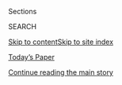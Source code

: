 <div id="app">

<div>

<div class="NYTAppHideMasthead css-zz1s19 e1suatyy0">

<div class="section css-ui9rw0 e1suatyy2">

<div class="css-11hrj97 er09x8g0">

<div class="css-6n7j50">

</div>

<span class="css-1dv1kvn">Sections</span>

<div class="css-10488qs">

<span class="css-1dv1kvn">SEARCH</span>

</div>

[Skip to content](#site-content)[Skip to site
index](#site-index)

</div>

<div class="css-10698na e1huz5gh0">

</div>

</div>

<div id="masthead-bar-one" class="section hasLinks css-15hmgas e1csuq9d3">

<div class="css-uqyvli e1csuq9d0">

</div>

<div class="css-1uqjmks e1csuq9d1">

</div>

<div class="css-9e9ivx">

[](https://myaccount.nytimes3xbfgragh.onion/auth/login?response_type=cookie&client_id=vi)

</div>

<div class="css-1bvtpon e1csuq9d2">

[Today’s Paper](https://www.nytimes3xbfgragh.onion/section/todayspaper)

</div>

</div>

</div>

</div>

<div data-aria-hidden="false">

<div id="site-content" data-role="main">

<div class="css-1ffjgkm">

</div>

<div id="top-wrapper" class="css-15p45cc eaca97t0" type="top">

<div id="top-slug" class="css-19x0jxb eaca97t1" hidden="">

Advertisement

</div>

[Continue reading the main
story](#after-top)

<div class="ad top-wrapper" style="text-align:center;height:100%;display:block;min-height:90px">

<div id="top" class="place-ad" data-position="top" data-size-key="top">

</div>

</div>

<div id="after-top">

</div>

</div>

<div id="collection-the-93018-issue" class="section css-15h4p1b e9abtgs0">

<div class="css-1j21atc e1svk9qx1">

<div class="css-fmiefx e1svk9qx2">

<div class="css-1hk7r2m eu54l5x0">

<div id="sponsor-wrapper" class="css-7a1pgi eaca97t0" type="sponsor" hidden="">

<div id="sponsor-slug" class="css-1l4mleb eaca97t1" hidden="">

Supported by

</div>

[Continue reading the main
story](#after-sponsor)

<div id="sponsor" class="ad sponsor-wrapper" style="text-align:left;height:100%;display:block">

</div>

<div id="after-sponsor">

</div>

</div>

</div>

### <span class="css-15smmd5 ezz4tcd1">[Magazine](/section/magazine)</span>

</div>

<div class="css-nfcc9b e1svk9qx3">

<div class="css-vl9dhg e1svk9qx5">

<div class="css-1nrhkj6 e1svk9qx6">

# The 9.30.18 Issue

<div class="follow-button-placeholder" data-collection-id="">

</div>

</div>

</div>

</div>

</div>

<div class="css-4svvz1 ekkqrpp0">

<div id="collection-highlights-container" class="section css-18l1u7x e46isfb1">

<div class="template-1 css-gfgt40 ekkqrpp1">

## Highlights

1.  ![<span class="css-13wzayb e1oaj3zl2"><span class="css-1dv1kvn">Credit</span>Photo
    illustration by Javier Jaén. Source photograph: Getty
    Images</span>](https://static01.graylady3jvrrxbe.onion/images/2018/09/30/magazine/30Mag-Hacking-promo/30Mag-Hacking-1-jumbo-v2.gif)
    
    <div class="css-gjijuv">
    
    ### Feature
    
    ## [The Crisis of Election Security](/2018/09/26/magazine/election-security-crisis-midterms.html)
    
    As the midterms approach, America’s electronic voting systems are
    more vulnerable than ever. Why isn’t anyone trying to fix
    them?
    
    <span class="css-1oaezp0"></span><span class="css-1q6w006 e4e4i5l3"></span><span class="css-9voj2j">By
    <span class="css-1baulvz last-byline" itemprop="name">Kim
    Zetter</span></span>
    
    </div>

2.  ![<span class="css-1samh1w e1oaj3zl2"><span class="css-1dv1kvn">Credit</span>Natalie
    Keyssar for The New York
    Times</span>](https://static01.graylady3jvrrxbe.onion/images/2018/09/30/magazine/30mag-felon-slide-0R7E/30mag-felon-slide-0R7E-videoLarge-v4.png)
    
    <div class="css-10wtrbd">
    
    ### Feature
    
    ## [Will Florida’s Ex-Felons Finally Regain the Right to Vote?](/2018/09/26/magazine/ex-felons-voting-rights-florida.html)
    
    A referendum on the November ballot in Florida would re-enfranchise
    1.5 million citizens — and could change the state’s
    electorate.
    
    <span class="css-1oaezp0"></span><span class="css-1q6w006 e4e4i5l3"></span><span class="css-9voj2j">By
    <span class="css-1baulvz last-byline" itemprop="name">Emily
    Bazelon</span></span>
    
    </div>

3.  ![<span class="css-1samh1w e1oaj3zl2"><span class="css-1dv1kvn">Credit</span>Dolly
    Faibyshev/Redux, for The New York
    Times</span>](https://static01.graylady3jvrrxbe.onion/images/2018/09/30/magazine/30GaryKeithRon1-promo/30GaryKeithRon1-promo-videoLarge-v2.png)
    
    <div class="css-10wtrbd">
    
    ### Feature
    
    ## [Gary Keith and Ron, the Magi of Mets Nation](/2018/09/25/magazine/mets-baseball-gary-keith-ron.html)
    
    With the Mets out of playoff contention for months, the broadcast
    trio has been the main reason for fans to keep
    watching.
    
    <span class="css-1oaezp0"></span><span class="css-1q6w006 e4e4i5l3"></span><span class="css-9voj2j">By
    <span class="css-1baulvz last-byline" itemprop="name">Devin
    Gordon</span></span>
    
    </div>

4.  ![<span class="css-1samh1w e1oaj3zl2"><span class="css-1dv1kvn">Credit</span>Ruven
    Afanador for The New York
    Times</span>](https://static01.graylady3jvrrxbe.onion/images/2018/09/30/magazine/30mag-eisenberg1/30mag-eisenberg1-videoLarge-v2.png)
    
    <div class="css-10wtrbd">
    
    ### Feature
    
    ## [Deborah Eisenberg, Chronicler of American Insanity](/2018/09/27/magazine/deborah-eisenberg-chronicler-of-american-insanity.html)
    
    Over three decades of short fiction, the writer has managed to
    capture, with hilarious tenderness, the dysfunction of daily life in
    this
    country.
    
    <span class="css-1oaezp0"></span><span class="css-1q6w006 e4e4i5l3"></span><span class="css-9voj2j">By
    <span class="css-1baulvz last-byline" itemprop="name">Giles
    Harvey</span></span>
    
    </div>

</div>

<div class="css-1xdhyk6 e46isfb0">

<div class="css-zk12ih ef6si7p0">

1.  ### First Words
    
    ![<span class="css-2s0ord e1oaj3zl2"><span class="css-1dv1kvn">Credit</span>Photo
    illustration by Derek Brahney/New Studio. Television and screen:
    Getty Images. Bathtub: Dave Kind, Andy Crawford and Steve Gorton,
    via Getty
    Images.</span>](https://static01.graylady3jvrrxbe.onion/images/2018/09/30/magazine/30mag-FirstWords-image1/30mag-FirstWords-image1-videoLarge.png)
    
    <div class="css-10wtrbd">
    
    ## [First Comes the ‘Shocking’ News. Then Comes the Navel-Gazing.](/2018/09/25/magazine/first-comes-the-shocking-news-then-comes-the-navel-gazing.html)
    
    A firehose of news (and reactions to it) keeps many of us in a state
    of alarm. Does that make us more sensitive to the world around us,
    or
    less?
    
    <span class="css-me3p27"></span><span class="css-1q6w006 e4e4i5l3"></span><span class="css-9voj2j">By
    <span class="css-1baulvz last-byline" itemprop="name">Nausicaa
    Renner</span></span>
    
    </div>

2.  ### Letter of Recommendation
    
    ![<span class="css-2s0ord e1oaj3zl2"><span class="css-1dv1kvn">Credit</span>Source
    images: SSPL/Getty
    Images</span>](https://static01.graylady3jvrrxbe.onion/images/2018/09/30/magazine/30Mag-LOR/30Mag-LOR-videoLarge.jpg)
    
    <div class="css-10wtrbd">
    
    ## [Letter of Recommendation: Phyllis Rose’s ‘Parallel Lives’](/2018/09/25/magazine/letter-of-recommendation-phyllis-roses-parallel-lives.html)
    
    A book on Victorian marriage doubles as a case for the
    transformative power of
    gossip.
    
    <span class="css-me3p27"></span><span class="css-1q6w006 e4e4i5l3"></span><span class="css-9voj2j">By
    <span class="css-1baulvz last-byline" itemprop="name">Haley
    Mlotek</span></span>
    
    </div>

3.  ### Well
    
    ![<span class="css-2s0ord e1oaj3zl2"><span class="css-1dv1kvn">Credit</span>Illustration
    by Kelsey
    Dake</span>](https://static01.graylady3jvrrxbe.onion/images/2018/09/30/magazine/30well1/30well1-videoLarge-v2.png)
    
    <div class="css-10wtrbd">
    
    ## [Which Kinds of Foods Make Us Fat?](/2018/09/25/well/eat/which-kinds-of-foods-make-us-fat.html)
    
    In lab animals, at least, it’s high-fat — but not super-high-fat —
    diets that lead to
    obesity.
    
    <span class="css-me3p27"></span><span class="css-1q6w006 e4e4i5l3"></span><span class="css-9voj2j">By
    <span class="css-1baulvz last-byline" itemprop="name">Gretchen
    Reynolds</span></span>
    
    </div>

4.  ### Eat
    
    ![<span class="css-2s0ord e1oaj3zl2"><span class="css-1dv1kvn">Credit</span>Gentl
    and Hyers for The New York
    Times</span>](https://static01.graylady3jvrrxbe.onion/images/2018/09/30/magazine/30mag-eat-alpha/30mag-eat-image1-videoLarge.jpg)
    
    <div class="css-10wtrbd">
    
    ## [The Last Great Tomato Salad of the Year](/2018/09/26/magazine/the-last-great-tomato-salad-of-the-year.html)
    
    For the chef Preeti Mistry, cooking is a way to express her complex
    perspective as a first-generation
    Indian-American.
    
    <span class="css-me3p27"></span><span class="css-1q6w006 e4e4i5l3"></span><span class="css-9voj2j">By
    <span class="css-1baulvz last-byline" itemprop="name">Tejal
    Rao</span></span>
    
    </div>

5.  ### The Ethicist
    
    ![<span class="css-2s0ord e1oaj3zl2"><span class="css-1dv1kvn">Credit</span>Illustration
    by Tomi
    Um</span>](https://static01.graylady3jvrrxbe.onion/images/2018/09/30/magazine/30mag-ethicist-image1/30mag-ethicist-image1-videoLarge-v4.jpg)
    
    <div class="css-10wtrbd">
    
    ## [Should I Go to a Gender-Reveal Party?](/2018/09/25/magazine/should-i-go-to-a-gender-reveal-party.html)
    
    The magazine’s Ethicist columnist on whether prospective parents
    should have a gender-reveal party and
    more.
    
    <span class="css-me3p27"></span><span class="css-1q6w006 e4e4i5l3"></span><span class="css-9voj2j">By
    <span class="css-1baulvz last-byline" itemprop="name">Kwame Anthony
    Appiah</span></span>
    
    </div>

</div>

</div>

<div class="css-1xdhyk6 e46isfb0">

<div class="css-zk12ih ef6si7p0">

1.  ### On Photography
    
    ![<span class="css-2s0ord e1oaj3zl2"><span class="css-1dv1kvn">Credit</span>Cristina
    De Middel/Magnum
    Photos</span>](https://static01.graylady3jvrrxbe.onion/images/2018/09/30/magazine/30mag-onphoto-slide-27AG/30mag-onphoto-slide-27AG-videoLarge.png)
    
    <div class="css-10wtrbd">
    
    ## [Photographing Past Stereotype](/2018/09/27/magazine/photographing-past-stereotype.html)
    
    The evolution of the photographer Cristina De Middel maps the
    complex process of shedding
    clichés.
    
    <span class="css-me3p27"></span><span class="css-1q6w006 e4e4i5l3"></span><span class="css-9voj2j">By
    <span class="css-1baulvz last-byline" itemprop="name">Teju
    Cole</span></span>
    
    </div>

2.  ### Judge John Hodgman
    
    ![<span class="css-2s0ord e1oaj3zl2"><span class="css-1dv1kvn">Credit</span>Kyle
    Hilton</span>](https://static01.graylady3jvrrxbe.onion/images/2018/04/08/magazine/mag-hodgman-image/08mag-hodgman-videoLarge.png)
    
    <div class="css-10wtrbd">
    
    ## [Judge John Hodgman on What Constitutes a Meal](/2018/09/27/magazine/judge-john-hodgman-on-what-constitutes-a-meal.html)
    
    Do cheese and crackers count? What about if you add
    pickles?
    
    <span class="css-me3p27"></span><span class="css-1q6w006 e4e4i5l3"></span><span class="css-9voj2j">By
    <span class="css-1baulvz last-byline" itemprop="name">Judge John
    Hodgman</span></span>
    
    </div>

3.  ### New Sentences
    
    ![<span class="css-2s0ord e1oaj3zl2"><span class="css-1dv1kvn">Credit</span></span>](https://static01.graylady3jvrrxbe.onion/images/2018/09/30/magazine/30mag-newsentences1/30mag-newsentences1-videoLarge.jpg)
    
    <div class="css-10wtrbd">
    
    ## [New Sentences: From ‘The New Rules of Coffee’](/2018/09/27/magazine/new-sentences-from-the-new-rules-of-coffee.html)
    
    Humans will always find a way to overcomplicate even the simplest
    things.
    
    <span class="css-me3p27"></span><span class="css-1q6w006 e4e4i5l3"></span><span class="css-9voj2j">By
    <span class="css-1baulvz last-byline" itemprop="name">Sam
    Anderson</span></span>
    
    </div>

4.  ### Talk
    
    ![<span class="css-2s0ord e1oaj3zl2"><span class="css-1dv1kvn">Credit</span>Sally
    Montana for The New York Times
    </span>](https://static01.graylady3jvrrxbe.onion/images/2018/09/30/magazine/30mag-talk-image2/30mag-talk-image2-videoLarge.jpg)
    
    <div class="css-10wtrbd">
    
    ## [Natasha Rothwell Wants to Be a Romantic Lead](/2018/09/26/magazine/natasha-rothwell-wants-to-be-a-romantic-lead.html)
    
    The writer and actor on HBO’s “Insecure” on rom-coms and black-girl
    magic.
    
    <span class="css-me3p27"></span><span class="css-1q6w006 e4e4i5l3"></span><span class="css-9voj2j">Interview
    by <span class="css-1baulvz last-byline" itemprop="name">Molly
    Lambert</span></span>
    
    </div>

5.  ### Poem
    
    ![<span class="css-2s0ord e1oaj3zl2"><span class="css-1dv1kvn">Credit</span></span>](https://static01.graylady3jvrrxbe.onion/images/2018/09/30/magazine/30poem1/30poem1-videoLarge.png)
    
    <div class="css-10wtrbd">
    
    ## [Poem: Fourteen](/2018/09/27/magazine/poem-fourteen.html)
    
    Selected by Rita
    Dove.
    
    <span class="css-me3p27"></span><span class="css-1q6w006 e4e4i5l3"></span><span class="css-9voj2j">By
    <span class="css-1baulvz last-byline" itemprop="name">Laura
    Swearingen-Steadwell</span></span>
    
    </div>

</div>

</div>

</div>

<div id="mid1-wrapper" class="css-1mn4oms eaca97t0" type="rank">

<div id="mid1-slug" class="css-1tag3rd eaca97t1">

Advertisement

</div>

[Continue reading the main
story](#after-mid1)

<div id="mid1" class="ad mid1-wrapper" style="text-align:center;height:100%;display:block">

</div>

<div id="after-mid1">

</div>

</div>

</div>

</div>

</div>

## Site Index

<div>

</div>

## Site Information Navigation

  - [© <span>2020</span> <span>The New York Times
    Company</span>](https://help.nytimes3xbfgragh.onion/hc/en-us/articles/115014792127-Copyright-notice)

<!-- end list -->

  - [NYTCo](https://www.nytco.com/)
  - [Contact
    Us](https://help.nytimes3xbfgragh.onion/hc/en-us/articles/115015385887-Contact-Us)
  - [Work with us](https://www.nytco.com/careers/)
  - [Advertise](https://nytmediakit.com/)
  - [T Brand Studio](http://www.tbrandstudio.com/)
  - [Your Ad
    Choices](https://www.nytimes3xbfgragh.onion/privacy/cookie-policy#how-do-i-manage-trackers)
  - [Privacy](https://www.nytimes3xbfgragh.onion/privacy)
  - [Terms of
    Service](https://help.nytimes3xbfgragh.onion/hc/en-us/articles/115014893428-Terms-of-service)
  - [Terms of
    Sale](https://help.nytimes3xbfgragh.onion/hc/en-us/articles/115014893968-Terms-of-sale)
  - [Site
    Map](https://spiderbites.nytimes3xbfgragh.onion)
  - [Help](https://help.nytimes3xbfgragh.onion/hc/en-us)
  - [Subscriptions](https://www.nytimes3xbfgragh.onion/subscription?campaignId=37WXW)

</div>

</div>
